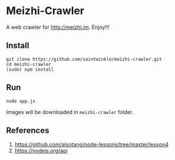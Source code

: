 Meizhi-Crawler
==============

A web crawler for http://meizhi.im. Enjoy!!!

## Install

```
git clone https://github.com/saintwinkle/meizhi-crawler.git
cd meizhi-crawler
(sudo) npm install
```

## Run

```
node app.js
```

Images will be downloaded in `meizhi-crawler` folder.

## References

1. https://github.com/alsotang/node-lessons/tree/master/lesson4
2. https://nodejs.org/api
